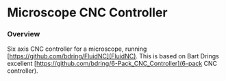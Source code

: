 # Microscope CNC Controller

### Overview

Six axis CNC controller for a microscope, running [https://github.com/bdring/FluidNC](FluidNC).
This is based on Bart Drings excellent [https://github.com/bdring/6-Pack_CNC_Controller](6-pack CNC controller).
